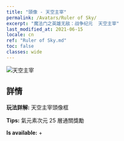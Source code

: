 ```yaml
---
title: "頭像 - 天空主宰"
permalink: /Avatars/Ruler of Sky/
excerpt: "魔法门之英雄无敌：战争纪元  天空主宰"
last_modified_at: 2021-06-15
locale: cn
ref: "Ruler of Sky.md"
toc: false
classes: wide
---
```

 ![天空主宰](/images/a/avatarFrame_41.png)

## 詳情

 **玩法詳解:** 天空主宰頭像框 

 **Tips:** 氣元素次元 25 層通關獎勵 

 **Is available:**  + 


